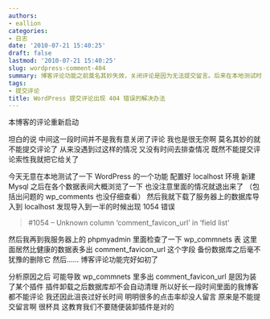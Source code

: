 ```yaml
---
authors:
- eallion
categories:
- 日志
date: '2010-07-21 15:40:25'
draft: false
lastmod: '2010-07-21 15:40:25'
slug: wordpress-comment-404
summary: 博客评论功能之前莫名其妙失效，关闭评论是因为无法提交留言。后来在本地测试时发现数据库导入报错，查出服务器数据库里多了个异常字段comment_favicon_url。删除该字段后评论功能恢复正常。推测是之前安装的插件卸载时没清理干净数据库导致，这个意外让博客长期无法接收留言，
tags:
- 提交评论
title: WordPress 提交评论出现 404 错误的解决办法
---
```


本博客的评论重新启动

坦白的说
中间这一段时间并不是我有意关闭了评论
我也是很无奈啊
莫名其妙的就不能提交评论了
从来没遇到过这样的情况
又没有时间去排查情况
既然不能提交评论索性我就把它给关了

今天无意在本地测试了一下 WordPress 的一个功能
配置好 localhost 环境
新建 Mysql 之后在各个数据表间大概浏览了一下
也没注意里面的情况就退出来了
（包括出问题的 wp_comments 也没仔细查看）
然后我就下载了服务器上的数据库导入到 localhost
发现导入到一半的时候出现 1054 错误

> #1054 – Unknown column ‘comment_favicon_url’ in ‘field list’

然后我再到我服务器上的 phpmyadmin 里面检查了一下 wp_commnets 表
这里面居然比健康的数据表多出 comment_favicon_url 这个字段
备份数据库之后毫不犹豫的删除它
然后……
博客评论功能完好如初了

分析原因之后
可能导致 wp_commnets 里多出 comment_favicon_url 是因为装了某个插件
插件卸载之后数据库却不会自动清理
所以好长一段时间里面的我博客都不能评论
我还因此沮丧过好长时间
明明很多的点击率却没人留言
原来是不能提交留言啊
很杯具
这教育我们不要随便装卸插件是对的